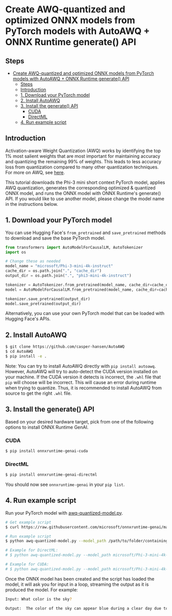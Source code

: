 # Create AWQ-quantized and optimized ONNX models from PyTorch models with AutoAWQ + ONNX Runtime generate() API

## Steps
- [Create AWQ-quantized and optimized ONNX models from PyTorch models with AutoAWQ + ONNX Runtime generate() API](#create-awq-quantized-and-optimized-onnx-models-from-pytorch-models-with-autoawq--onnx-runtime-generate-api)
  - [Steps](#steps)
  - [Introduction](#introduction)
  - [1. Download your PyTorch model](#1-download-your-pytorch-model)
  - [2. Install AutoAWQ](#2-install-autoawq)
  - [3. Install the generate() API](#3-install-the-generate-api)
    - [CUDA](#cuda)
    - [DirectML](#directml)
  - [4. Run example script](#4-run-example-script)

## Introduction

Activation-aware Weight Quantization (AWQ) works by identifying the top 1% most salient weights that are most important for maintaining accuracy and quantizing the remaining 99% of weights. This leads to less accuracy loss from quantization compared to many other quantization techniques. For more on AWQ, see [here](https://arxiv.org/abs/2306.00978).

This tutorial downloads the Phi-3 mini short context PyTorch model, applies AWQ quantization, generates the corresponding optimized & quantized ONNX model, and runs the ONNX model with ONNX Runtime's generate() API. If you would like to use another model, please change the model name in the instructions below.

## 1. Download your PyTorch model

You can use Hugging Face's `from_pretrained` and `save_pretrained` methods to download and save the base PyTorch model.

```python
from transformers import AutoModelForCausalLM, AutoTokenizer
import os

# Change these as needed
model_name = "microsoft/Phi-3-mini-4k-instruct"
cache_dir = os.path.join(".", "cache_dir")
output_dir = os.path.join(".", "phi3-mini-4k-instruct")

tokenizer = AutoTokenizer.from_pretrained(model_name, cache_dir=cache_dir)
model = AutoModelForCausalLM.from_pretrained(model_name, cache_dir=cache_dir)

tokenizer.save_pretrained(output_dir)
model.save_pretrained(output_dir)
```

Alternatively, you can use your own PyTorch model that can be loaded with Hugging Face's APIs.

## 2. Install AutoAWQ

```bash
$ git clone https://github.com/casper-hansen/AutoAWQ
$ cd AutoAWQ
$ pip install -e .
```

Note: You can try to install AutoAWQ directly with `pip install autoawq`. However, AutoAWQ will try to auto-detect the CUDA version installed on your machine. If the CUDA version it detects is incorrect, the `.whl` file that `pip` will choose will be incorrect. This will cause an error during runtime when trying to quantize. Thus, it is recommended to install AutoAWQ from source to get the right `.whl` file.

## 3. Install the generate() API

Based on your desired hardware target, pick from one of the following options to install ONNX Runtime GenAI.


### CUDA
```bash
$ pip install onnxruntime-genai-cuda
```

### DirectML
```bash
$ pip install onnxruntime-genai-directml
```

You should now see `onnxruntime-genai` in your `pip list`.

## 4. Run example script

Run your PyTorch model with [awq-quantized-model.py](https://github.com/microsoft/onnxruntime-genai/blob/main/examples/python/awq-quantized-model.py).

```bash
# Get example script
$ curl https://raw.githubusercontent.com/microsoft/onnxruntime-genai/main/examples/python/awq-quantized-model.py -o awq-quantized-model.py

# Run example script
$ python awq-quantized-model.py --model_path /path/to/folder/containing/your/pytorch/model/ --quant_path /path/to/new/folder/to/save/quantized/pytorch/model/in/ --output_path /path/to/new/folder/to/save/quantized/and/optimized/onnx/model/in/ --execution_provider [dml|cuda]

# Example for DirectML:
# $ python awq-quantized-model.py --model_path microsoft/Phi-3-mini-4k-instruct --quant_path ./phi3-mini-4k-instruct-awq/ --output_path ./phi3-mini-4k-instruct-awq-onnx/ --execution_provider dml

# Example for CUDA:
# $ python awq-quantized-model.py --model_path microsoft/Phi-3-mini-4k-instruct --quant_path ./phi3-mini-4k-instruct-awq/ --output_path ./phi3-mini-4k-instruct-awq-onnx/ --execution_provider cuda
```

Once the ONNX model has been created and the script has loaded the model, it will ask you for input in a loop, streaming the output as it is produced the model. For example:

```bash
Input: What color is the sky?

Output:  The color of the sky can appear blue during a clear day due to Rayleigh scattering, which scatters shorter wavelengths of light (blue) more than longer wavelengths (red). However, the sky can also appear in various colors at sunrise and sunset, such as orange, pink, or purple, due to the scattering of light by the atmosphere when the sun is low on the horizon. Additionally, the sky can appear black at night when there is no sunlight.
```
